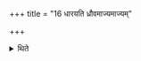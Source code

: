 +++
title = "16 धारयति ध्रौवमाज्यमाज्यम्"

+++

<details><summary>थिते</summary>

धारयति ध्रौवमाज्यमाज्यम् १६
</details>
